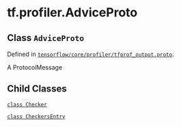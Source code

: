 <div itemscope itemtype="http://developers.google.com/ReferenceObject">
<meta itemprop="name" content="tf.profiler.AdviceProto" />
<meta itemprop="path" content="Stable" />
<meta itemprop="property" content="Checker"/>
<meta itemprop="property" content="CheckersEntry"/>
</div>

# tf.profiler.AdviceProto

## Class `AdviceProto`





Defined in [`tensorflow/core/profiler/tfprof_output.proto`](/code/stable/tensorflow/core/profiler/tfprof_output.proto).

A ProtocolMessage

## Child Classes
[`class Checker`](../../tf/profiler/AdviceProto/Checker.md)

[`class CheckersEntry`](../../tf/profiler/AdviceProto/CheckersEntry.md)

